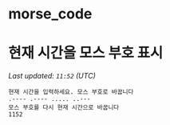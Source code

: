 # morse_code
# 현재 시간을 모스 부호 표시
<!-- MORSE_TIME_START -->
_Last updated: `11:52` (UTC)_

```
현재 시간을 입력하세요. 모스 부호로 바꿉니다
.---- .---- ..... ..---
모스 부호를 다시 현재 시간으로 바꿉니다
1152
```
<!-- MORSE_TIME_END -->
